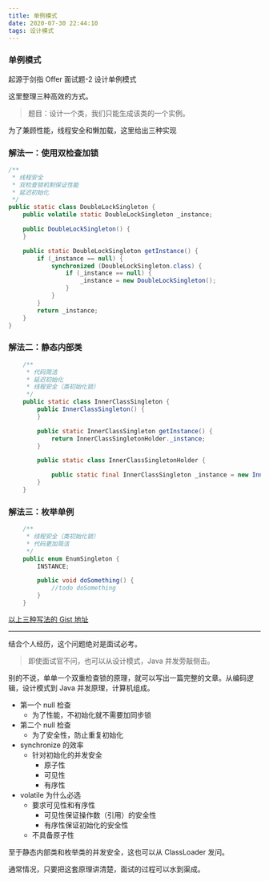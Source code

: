 ```yaml
---
title: 单例模式
date: 2020-07-30 22:44:10
tags: 设计模式
---
```


### 单例模式

起源于剑指 Offer 面试题-2 设计单例模式

这里整理三种高效的方式。

<!--分割线-->

<!--more-->

> 题目：设计一个类，我们只能生成该类的一个实例。

为了兼顾性能，线程安全和懒加载，这里给出三种实现


### 解法一：使用双检查加锁

```java
/**
 * 线程安全
 * 双检查锁机制保证性能
 * 延迟初始化
 */
public static class DoubleLockSingleton {
    public volatile static DoubleLockSingleton _instance;

    public DoubleLockSingleton() {
    }

    public static DoubleLockSingleton getInstance() {
        if (_instance == null) {
            synchronized (DoubleLockSingleton.class) {
                if (_instance == null) {
                    _instance = new DoubleLockSingleton();
                }
            }
        }
        return _instance;
    }
}
```
### 解法二：静态内部类

```java
    /**
     * 代码简洁
     * 延迟初始化
     * 线程安全（类初始化锁）
     */
    public static class InnerClassSingleton {
        public InnerClassSingleton() {
        }

        public static InnerClassSingleton getInstance() {
            return InnerClassSingletonHolder._instance;
        }

        public static class InnerClassSingletonHolder {

            public static final InnerClassSingleton _instance = new InnerClassSingleton();
        }
    }

```
### 解法三：枚举单例

```java
    /**
     * 线程安全（类初始化锁）
     * 代码更加简洁
     */
    public enum EnumSingleton {
        INSTANCE;

        public void doSomething() {
            //todo doSomething
        }
    }
```

[以上三种写法的 Gist 地址](https://gist.github.com/hellowmq/be0aeac500cc906f1fb38830949913b5)

---

结合个人经历，这个问题绝对是面试必考。

>  即使面试官不问，也可以从设计模式，Java 并发旁敲侧击。

别的不说，单单一个双重检查锁的原理，就可以写出一篇完整的文章。从编码逻辑，设计模式到 Java 并发原理，计算机组成。

- 第一个 null 检查
  - 为了性能，不初始化就不需要加同步锁
- 第二个 null 检查
  - 为了安全性，防止重复初始化
- synchronize 的效率
  - 针对初始化的并发安全
    - 原子性
    - 可见性
    - 有序性
- volatile 为什么必选 
  - 要求可见性和有序性
    - 可见性保证操作数（引用）的安全性
    - 有序性保证初始化的安全性
  - 不具备原子性

至于静态内部类和枚举类的并发安全，这也可以从 ClassLoader 发问。

通常情况，只要把这套原理讲清楚，面试的过程可以水到渠成。



